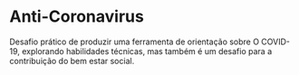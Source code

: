 # Anti-Coronavirus
Desafio prático de produzir uma ferramenta de orientação sobre O COVID-19, explorando habilidades técnicas, mas também é um desafio para a contribuição do bem estar social.
